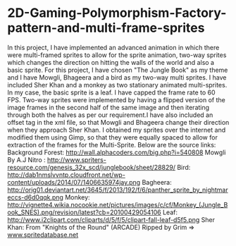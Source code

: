 # 2D-Gaming-Polymorphism-Factory-pattern-and-multi-frame-sprites
In this project, I have implemented an advanced animation in which there were multi-framed sprites to allow for the sprite animation, two-way sprites which changes the direction on hitting the walls of the world and also a basic sprite. For this project, I have chosen "The Jungle Book"  as my theme and I have Mowgli, Bhageera and a bird as my two-way multi sprites. I have included Sher Khan and a monkey as two stationary animated multi-sprites. In my case, the basic sprite is a leaf. I have capped the frame rate to 60 FPS. Two-way sprites were implemented by having a flipped version of the image frames in the second half of the same image and then iterating through both the halves as per our requirement.I have also included an offset tag in the xml file, so that Mowgli and Bhageera change their direction when they approach Sher Khan. I obtained my sprites over the internet and modified them using Gimp, so that they were equally spaced to allow for extraction of the frames for the Multi-Sprite. Below are the source links:  Background Forest: http://wall.alphacoders.com/big.php?i=540808 Mowgli By A.J Nitro : http://www.spriters-resource.com/genesis_32x_scd/junglebook/sheet/28829/ Bird: http://dab1nmslvvntp.cloudfront.net/wp-content/uploads/2014/07/1406635974jay.png Bagheera: http://orig01.deviantart.net/3645/f/2013/192/f/6/panther_sprite_by_nightmareccs-d6d0qqk.png Monkey: http://vignette4.wikia.nocookie.net/pictures/images/c/cf/Monkey_(Jungle_Book_SNES).png/revision/latest?cb=20100429054106 Leaf: http://www.i2clipart.com/cliparts/d/5/f/5/clipart-fall-leaf-d5f5.png Sher Khan: From "Knights of the Round" (ARCADE) Ripped by Grim => www.spritedatabase.net
